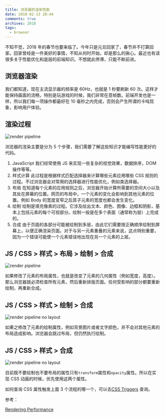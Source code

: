 ```yaml
---
title: 浏览器的渲染性能
date: 2018-02-13 20:44
comments: true
archives: 2018
tags:
  - browser
---
```


不知不觉，2018 年的春节也要来临了。今年只是元旦回家了，春节并不打算回家。回家曾经是一件美好的事情，不知从何时开始，却是那么的揪心。最近也有读很多关于性能优化和底层的前端知识。不想就此停滞，只能不断前进。

## 浏览器渲染

我们都知道，现在主流显示器的频率是 60Hz，也就是 1 秒要刷新 60 次。这样才能保持画面的流畅，特别是玩游戏的时候，我们非常在意帧数。前端开发也是一样，所以我们每一项操作都最好在 10 毫秒之内完成，否则会产生所谓的卡吨现象，影响用户体验。

## 渲染过程

![render pipeline](https://developers.google.com/web/fundamentals/performance/rendering/images/intro/frame-full.jpg)

浏览器的渲染主要是分为 5 个步骤，我们需要了解这些知识才能编写性能更好的代码。

1. JavaScript 我们经常使用 JS 来实现一些复杂的视觉效果，数据排序，DOM 操作等等。
2. 样式计算 此过程是根据样式匹配选择器来计算哪些元素应用哪些 CSS 规则的过程。不过浏览器会对常用的选择器进行性能优化，例如类选择器。
3. 布局 在知道每个元素的应用规则之后，浏览器开始计算所需要的空间大小以及其处在屏幕的位置。网页的布局中，一个元素的变化会影响到其他元素的位置。例如 Body 的宽度变窄之后其子元素的宽度也都会发生变化。
4. 绘制 绘制是填充像素的过程。它涉及绘出文本、颜色、图像、边框和阴影，基本上包括元素的每个可视部分。绘制一般是在多个表面（通常称为层）上完成的。
5. 合成 由于页面的各部分可能被绘制到多层，由此它们需要按正确顺序绘制到屏幕上，以便正确渲染页面。对于与另一元素重叠的元素来说，这点特别重要，因为一个错误可能使一个元素错误地出现在另一个元素的上层。

## JS / CSS > 样式 > 布局 > 绘制 > 合成

![render pipeline](https://developers.google.com/web/fundamentals/performance/rendering/images/intro/frame-full.jpg)

如果修改了元素的布局属性，也就是改变了元素的几何属性（例如宽度，高度）。那么浏览器就必须检查所有元素，然后重新排版页面。任何受影响的部分都要重新绘制，再重新合成。

## JS / CSS > 样式 > 绘制 > 合成

![render pipeline no layout](https://developers.google.com/web/fundamentals/performance/rendering/images/intro/frame-no-layout.jpg)

如果之修改了元素的绘制属性，例如背景图片或者文字颜色，并不会对其他元素的布局造成影响。浏览器会跳过布局，但仍然执行绘制。

## JS / CSS > 样式 > 合成

![render pipeline no layout](https://developers.google.com/web/fundamentals/performance/rendering/images/intro/frame-no-layout-paint.jpg)

目前既不要绘制也不要布局的属性只有`transform`属性和`opacity`属性。所以在实现 CSS 动画的时候，优先使用这两个属性。

如何查询 CSS 属性触发上面 3 个流程的哪一个，可以去[CSS Triggers](https://csstriggers.com/) 查询。

参考：

[Rendering Performance](https://developers.google.com/web/fundamentals/performance/rendering/)
